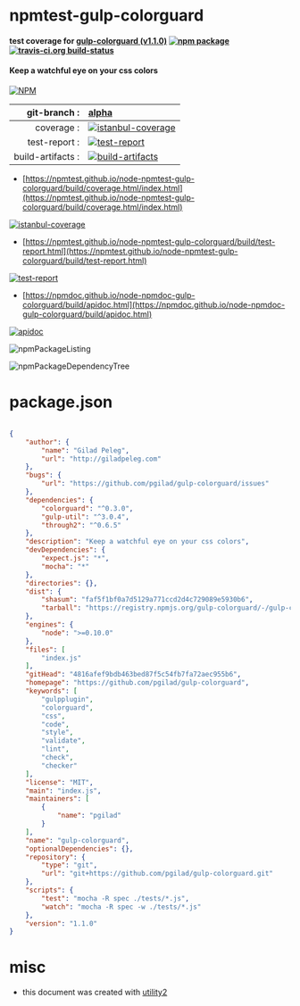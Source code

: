 # npmtest-gulp-colorguard

#### test coverage for  [gulp-colorguard (v1.1.0)](https://github.com/pgilad/gulp-colorguard)  [![npm package](https://img.shields.io/npm/v/npmtest-gulp-colorguard.svg?style=flat-square)](https://www.npmjs.org/package/npmtest-gulp-colorguard) [![travis-ci.org build-status](https://api.travis-ci.org/npmtest/node-npmtest-gulp-colorguard.svg)](https://travis-ci.org/npmtest/node-npmtest-gulp-colorguard)

#### Keep a watchful eye on your css colors

[![NPM](https://nodei.co/npm/gulp-colorguard.png?downloads=true&downloadRank=true&stars=true)](https://www.npmjs.com/package/gulp-colorguard)

| git-branch : | [alpha](https://github.com/npmtest/node-npmtest-gulp-colorguard/tree/alpha)|
|--:|:--|
| coverage : | [![istanbul-coverage](https://npmtest.github.io/node-npmtest-gulp-colorguard/build/coverage.badge.svg)](https://npmtest.github.io/node-npmtest-gulp-colorguard/build/coverage.html/index.html)|
| test-report : | [![test-report](https://npmtest.github.io/node-npmtest-gulp-colorguard/build/test-report.badge.svg)](https://npmtest.github.io/node-npmtest-gulp-colorguard/build/test-report.html)|
| build-artifacts : | [![build-artifacts](https://npmtest.github.io/node-npmtest-gulp-colorguard/glyphicons_144_folder_open.png)](https://github.com/npmtest/node-npmtest-gulp-colorguard/tree/gh-pages/build)|

- [https://npmtest.github.io/node-npmtest-gulp-colorguard/build/coverage.html/index.html](https://npmtest.github.io/node-npmtest-gulp-colorguard/build/coverage.html/index.html)

[![istanbul-coverage](https://npmtest.github.io/node-npmtest-gulp-colorguard/build/screenCapture.buildCi.browser.%252Ftmp%252Fbuild%252Fcoverage.lib.html.png)](https://npmtest.github.io/node-npmtest-gulp-colorguard/build/coverage.html/index.html)

- [https://npmtest.github.io/node-npmtest-gulp-colorguard/build/test-report.html](https://npmtest.github.io/node-npmtest-gulp-colorguard/build/test-report.html)

[![test-report](https://npmtest.github.io/node-npmtest-gulp-colorguard/build/screenCapture.buildCi.browser.%252Ftmp%252Fbuild%252Ftest-report.html.png)](https://npmtest.github.io/node-npmtest-gulp-colorguard/build/test-report.html)

- [https://npmdoc.github.io/node-npmdoc-gulp-colorguard/build/apidoc.html](https://npmdoc.github.io/node-npmdoc-gulp-colorguard/build/apidoc.html)

[![apidoc](https://npmdoc.github.io/node-npmdoc-gulp-colorguard/build/screenCapture.buildCi.browser.%252Ftmp%252Fbuild%252Fapidoc.html.png)](https://npmdoc.github.io/node-npmdoc-gulp-colorguard/build/apidoc.html)

![npmPackageListing](https://npmtest.github.io/node-npmtest-gulp-colorguard/build/screenCapture.npmPackageListing.svg)

![npmPackageDependencyTree](https://npmtest.github.io/node-npmtest-gulp-colorguard/build/screenCapture.npmPackageDependencyTree.svg)



# package.json

```json

{
    "author": {
        "name": "Gilad Peleg",
        "url": "http://giladpeleg.com"
    },
    "bugs": {
        "url": "https://github.com/pgilad/gulp-colorguard/issues"
    },
    "dependencies": {
        "colorguard": "^0.3.0",
        "gulp-util": "^3.0.4",
        "through2": "^0.6.5"
    },
    "description": "Keep a watchful eye on your css colors",
    "devDependencies": {
        "expect.js": "*",
        "mocha": "*"
    },
    "directories": {},
    "dist": {
        "shasum": "faf5f1bf0a7d5129a771ccd2d4c729089e5930b6",
        "tarball": "https://registry.npmjs.org/gulp-colorguard/-/gulp-colorguard-1.1.0.tgz"
    },
    "engines": {
        "node": ">=0.10.0"
    },
    "files": [
        "index.js"
    ],
    "gitHead": "4816afef9bdb463bed87f5c54fb7fa72aec955b6",
    "homepage": "https://github.com/pgilad/gulp-colorguard",
    "keywords": [
        "gulpplugin",
        "colorguard",
        "css",
        "code",
        "style",
        "validate",
        "lint",
        "check",
        "checker"
    ],
    "license": "MIT",
    "main": "index.js",
    "maintainers": [
        {
            "name": "pgilad"
        }
    ],
    "name": "gulp-colorguard",
    "optionalDependencies": {},
    "repository": {
        "type": "git",
        "url": "git+https://github.com/pgilad/gulp-colorguard.git"
    },
    "scripts": {
        "test": "mocha -R spec ./tests/*.js",
        "watch": "mocha -R spec -w ./tests/*.js"
    },
    "version": "1.1.0"
}
```



# misc
- this document was created with [utility2](https://github.com/kaizhu256/node-utility2)
